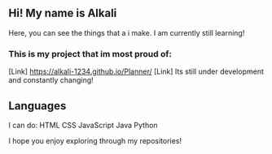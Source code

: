 ## Hi! My name is Alkali

Here, you can see the things that a i make. I am currently still learning!

### This is my project that im most proud of:
[Link] https://alkali-1234.github.io/Planner/ [Link]
Its still  under development and constantly changing!

## Languages
I can do:
HTML CSS
JavaScript
Java
Python

I hope you enjoy exploring through my repositories!

